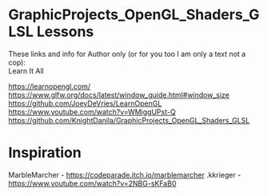 # GraphicProjects_OpenGL_Shaders_GLSL Lessons



These links and info for Author only (or for you too I am only a text not a cop):  
Learn It All

https://learnopengl.com/  
https://www.glfw.org/docs/latest/window_guide.html#window_size  
https://github.com/JoeyDeVries/LearnOpenGL  
https://www.youtube.com/watch?v=WMiggUPst-Q  
https://github.com/KnightDanila/GraphicProjects_OpenGL_Shaders_GLSL  

# Inspiration

MarbleMarcher - https://codeparade.itch.io/marblemarcher
.kkrieger - https://www.youtube.com/watch?v=2NBG-sKFaB0
